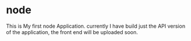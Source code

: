 # node

This is My first node Application.
currently I have build just the API version of the application, the front end will be uploaded soon.

